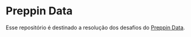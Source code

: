 # Preppin Data

Esse repositório é destinado a resolução dos desafios do [Preppin Data](https://preppindata.blogspot.com/).